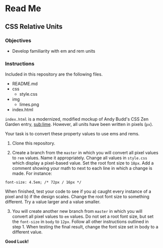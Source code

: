# Read Me

## CSS Relative Units

### Objectives

- Develop familiarity with em and rem units


### Instructions

Included in this repository are the following files.

- README.md
- css
  - style.css
- img
  - limes.png
- index.html

`index.html` is a modernized, modified mockup of Andy Budd's CSS Zen Garden entry, [sub:lime](http://www.csszengarden.com/046/). However, all units have been written in pixels (`px`).

Your task is to convert these property values to use ems and rems.

1. Clone this repository.

2. Create a branch from the `master` in which you will convert all pixel values to `rem` values. Name it appropriately. Change all values in `style.css` which display a pixel-based value. Set the root font size to `18px`. Add a comment showing your math to next to each line in which a change is made. For instance:

```
font-size: 4.5em; /* 72px / 16px */
```

When finished, test your code to see if you a) caught every instance of a pixel and b) if the design scales. Change the root font size to something different. Try a value larger and a value smaller.

3. You will create another new branch from `master` in which you will convert all pixel values to `em` values. Do not set a root font size, but set the `font-size` in `body` to `12px`. Follow all other instructions outlined in step 1. When testing the final result, change the font size set in body to a different value.

**Good Luck!**
